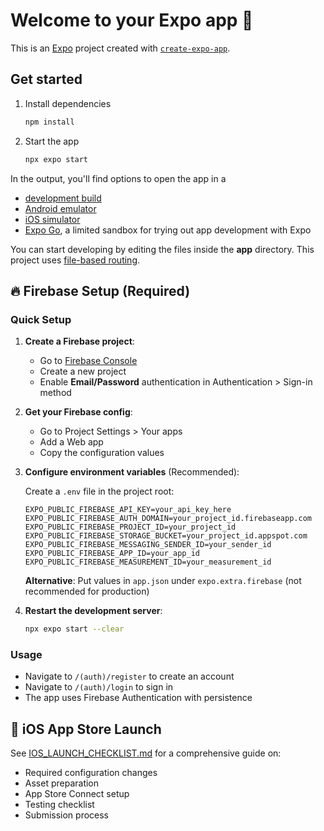 # Welcome to your Expo app 👋

This is an [Expo](https://expo.dev) project created with [`create-expo-app`](https://www.npmjs.com/package/create-expo-app).

## Get started

1. Install dependencies

   ```bash
   npm install
   ```

2. Start the app

   ```bash
   npx expo start
   ```

In the output, you'll find options to open the app in a

- [development build](https://docs.expo.dev/develop/development-builds/introduction/)
- [Android emulator](https://docs.expo.dev/workflow/android-studio-emulator/)
- [iOS simulator](https://docs.expo.dev/workflow/ios-simulator/)
- [Expo Go](https://expo.dev/go), a limited sandbox for trying out app development with Expo

You can start developing by editing the files inside the **app** directory. This project uses [file-based routing](https://docs.expo.dev/router/introduction).

## 🔥 Firebase Setup (Required)

### Quick Setup

1. **Create a Firebase project**:
   - Go to [Firebase Console](https://console.firebase.google.com/)
   - Create a new project
   - Enable **Email/Password** authentication in Authentication > Sign-in method

2. **Get your Firebase config**:
   - Go to Project Settings > Your apps
   - Add a Web app
   - Copy the configuration values

3. **Configure environment variables** (Recommended):
   
   Create a `.env` file in the project root:

   ```env
   EXPO_PUBLIC_FIREBASE_API_KEY=your_api_key_here
   EXPO_PUBLIC_FIREBASE_AUTH_DOMAIN=your_project_id.firebaseapp.com
   EXPO_PUBLIC_FIREBASE_PROJECT_ID=your_project_id
   EXPO_PUBLIC_FIREBASE_STORAGE_BUCKET=your_project_id.appspot.com
   EXPO_PUBLIC_FIREBASE_MESSAGING_SENDER_ID=your_sender_id
   EXPO_PUBLIC_FIREBASE_APP_ID=your_app_id
   EXPO_PUBLIC_FIREBASE_MEASUREMENT_ID=your_measurement_id
   ```

   **Alternative**: Put values in `app.json` under `expo.extra.firebase` (not recommended for production)

4. **Restart the development server**:
   ```bash
   npx expo start --clear
   ```

### Usage

- Navigate to `/(auth)/register` to create an account
- Navigate to `/(auth)/login` to sign in
- The app uses Firebase Authentication with persistence

## 📱 iOS App Store Launch

See [IOS_LAUNCH_CHECKLIST.md](./IOS_LAUNCH_CHECKLIST.md) for a comprehensive guide on:
- Required configuration changes
- Asset preparation
- App Store Connect setup
- Testing checklist
- Submission process
